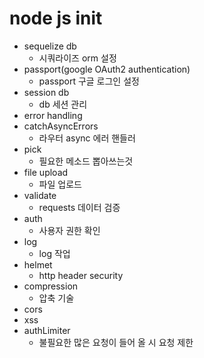 # node js init
- sequelize db 
  - 시쿼라이즈 orm 설정
- passport(google OAuth2 authentication)
  - passport 구글 로그인 설정
- session db
  - db 세션 관리
- error handling
- catchAsyncErrors
  - 라우터 async 에러 핸들러
- pick
  - 필요한 메소드 뽑아쓰는것
- file upload
  - 파일 업로드
- validate
  - requests 데이터 검증
- auth
  - 사용자 권한 확인
- log
  - log 작업
- helmet
  - http header security
- compression
  - 압축 기술
- cors
- xss
- authLimiter
  - 불필요한 많은 요청이 들어 올 시 요청 제한